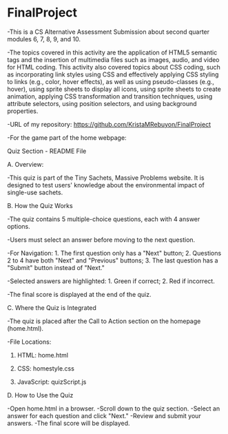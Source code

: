 # FinalProject

-This is a CS Alternative Assessment Submission about second quarter modules 6, 7, 8, 9, and 10. 

-The topics covered in this activity are the application of HTML5 semantic tags and the insertion of multimedia files such as images, audio, and video for HTML coding. This activity also covered topics about CSS coding, such as incorporating link styles using CSS and effectively applying CSS styling to links (e.g., color, hover effects), as well as using pseudo-classes (e.g., hover), using sprite sheets to display all icons, using sprite sheets to create animation, applying CSS transformation and transition techniques, using attribute selectors, using position selectors, and using background properties.

-URL of my repository: https://github.com/KristaMRebuyon/FinalProject

-For the game part of the home webpage:


Quiz Section - README File


A. Overview: 

-This quiz is part of the Tiny Sachets, Massive Problems website. It is designed to test users' knowledge about the environmental impact of single-use sachets.


B. How the Quiz Works

-The quiz contains 5 multiple-choice questions, each with 4 answer options.

-Users must select an answer before moving to the next question.

-For Navigation: 1. The first question only has a "Next" button; 2. Questions 2 to 4 have both "Next" and "Previous" buttons; 3. The last question has a "Submit" button instead of "Next."

-Selected answers are highlighted: 1. Green if correct; 2. Red if incorrect.

-The final score is displayed at the end of the quiz.


C. Where the Quiz is Integrated

-The quiz is placed after the Call to Action section on the homepage (home.html).

-File Locations:

1. HTML: home.html

2. CSS: homestyle.css

3. JavaScript: quizScript.js


D. How to Use the Quiz

-Open home.html in a browser.
-Scroll down to the quiz section.
-Select an answer for each question and click "Next."
-Review and submit your answers.
-The final score will be displayed.
